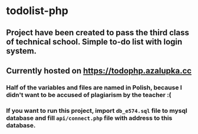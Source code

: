 # todolist-php

## Project have been created to pass the third class of technical school. Simple to-do list with login system.

## Currently hosted on https://todophp.azalupka.cc

### Half of the variables and files are named in Polish, because I didn't want to be accused of plagiarism by the teacher :(

### If you want to run this project, import `db_e574.sql` file to mysql database and fill `api/connect.php` file with address to this database.
